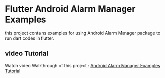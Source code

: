 # Flutter Android Alarm Manager Examples

this project contains examples for using Android Alarm Manager package to run dart codes in flutter.

## video Tutorial

Watch video Walkthrough of this project : 
[Android Alarm Manager Examples Tutorial](https://youtu.be/F3qE6cLQk2I)
